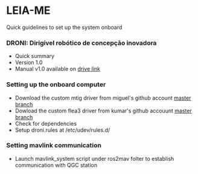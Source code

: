 # LEIA-ME #

Quick guidelines to set up the system onboard

### DRONI: Dirigível robótico de concepção inovadora ###

* Quick summary
* Version 1.0
* Manual v1.0 available on [drive link](https://drive.google.com/file/d/1HWO_bzj1xkyPWd0h4xp2d0hq8KFojqW6/view?usp=sharing)

### Setting up the onboard computer ###
* Download the custom mtig driver from miguel's github account [master branch](https://github.com/makquel/mtig_driver)
* Dowload the custom flea3 driver from kumar's github accouunt [master branch](https://github.com/KumarRobotics/flea3)
* Check for dependencies
* Setup droni.rules at /etc/udev/rules.d/

### Setting mavlink communication ###
* Launch mavlink_system script under ros2mav folter to establish communication with QGC station


